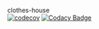 clothes-house  
[![codecov](https://codecov.io/gh/b1a9id/clothes-house/branch/develop/graph/badge.svg)](https://codecov.io/gh/b1a9id/clothes-house) [![Codacy Badge](https://app.codacy.com/project/badge/Grade/8794c8fb00b64273a0367d7c86379df5)](https://www.codacy.com/manual/b1a9id/clothes-house?utm_source=github.com&amp;utm_medium=referral&amp;utm_content=b1a9id/clothes-house&amp;utm_campaign=Badge_Grade)
